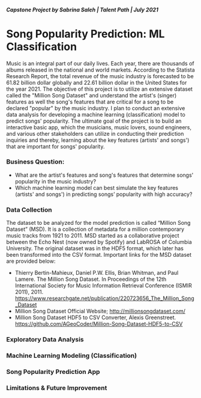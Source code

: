 ##### Capstone Project by Sabrina Saleh | Talent Path | July 2021

# **Song Popularity Prediction: ML Classification**


Music is an integral part of our daily lives. Each year, there are thousands of albums released in the national and world markets. According to the Statista Research Report, the total revenue of the music industry is forecasted to be 61.82 billion dollar globally and 22.61 billion dollar in the United States for the year 2021. The objective of this project is to utilize an extensive dataset called the "Million Song Dataset" and understand the artist's (singer) features as well the song's features that are critical for a song to be declared "popular" by the music industry. I plan to conduct an extensive data analysis for developing a machine learning (classification) model to predict songs' popularity. The ultimate goal of the project is to build an interactive basic app, which the musicians, music lovers, sound engineers, and various other stakeholders can utilize in conducting their prediction inquiries and thereby, learning about the key features (artists' and songs') that are important for songs' popularity. 

### Business Question:
* What are the artist's features and song's features that determine songs' popularity in the music industry?
* Which machine learning model can best simulate the key features (artists' and songs') in predicting songs’ popularity with high accuracy?  

### Data Collection
The dataset to be analyzed for the model prediction is called “Million Song Dataset” (MSD). It is a collection of metadata for a million contemporary music tracks from 1921 to 2011. MSD started as a collaborative project between the Echo Nest (now owned by Spotify) and LabROSA of Columbia University. The original dataset was in the HDF5 format, which later has been transformed into the CSV format. Important links for the MSD dataset are provided below:
* Thierry Bertin-Mahieux, Daniel P.W. Ellis, Brian Whitman, and Paul Lamere. The Million Song Dataset. In Proceedings of the 12th International Society for Music Information Retrieval Conference (ISMIR 2011), 2011. https://www.researchgate.net/publication/220723656_The_Million_Song_Dataset
* Million Song Dataset Official Website; http://millionsongdataset.com/
* Million Song Dataset HDF5 to CSV Converter, Alexis Greenstreet. https://github.com/AGeoCoder/Million-Song-Dataset-HDF5-to-CSV 


### Exploratory Data Analysis

### Machine Learning Modeling (Classification)

### Song Popularity Prediction App

### Limitations & Future Improvement


